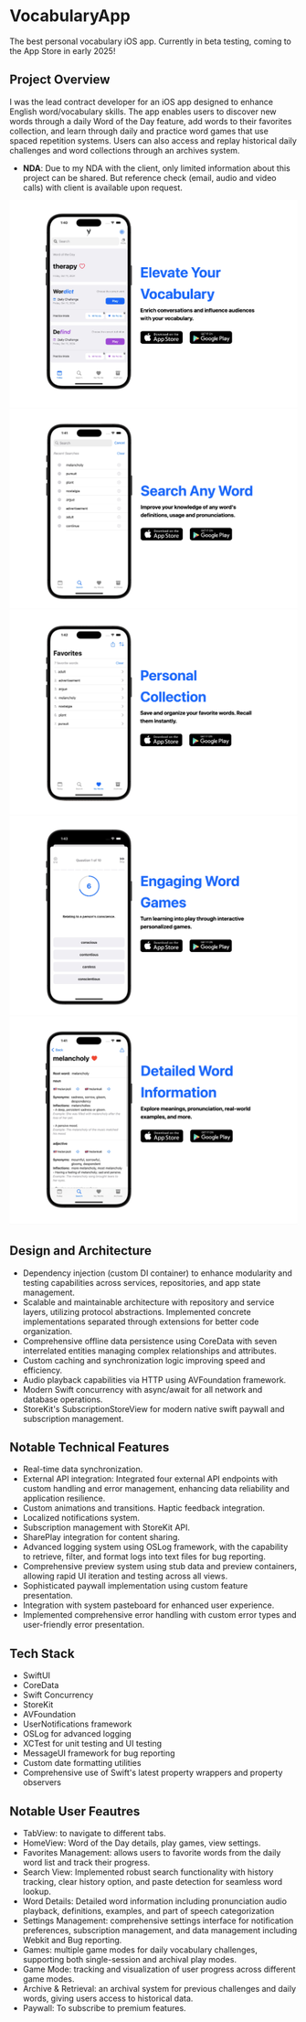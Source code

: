 # VocabularyApp
The best personal vocabulary iOS app. 
Currently in beta testing, coming to the App Store in early 2025!

## Project Overview
I was the lead contract developer for an iOS app designed to enhance English word/vocabulary skills. The app enables users to discover new words through a daily Word of the Day feature, add words to their favorites collection, and learn through daily and practice word games that use spaced repetition systems. Users can also access and replay historical daily challenges and word collections through an archives system.

* **NDA**: Due to my NDA with the client, only limited information about this project can be shared. But reference check (email, audio and video calls) with client is available upon request.

![Screenshot 1](Screenshot1.png)
![Screenshot 2](Screenshot2.png)
![Screenshot 3](Screenshot3.png)
![Screenshot 4](Screenshot4.png)
![Screenshot 5](Screenshot5.png)

## Design and Architecture
* Dependency injection (custom DI container) to enhance modularity and testing capabilities across services, repositories, and app state management.
* Scalable and maintainable architecture with repository and service layers, utilizing protocol abstractions. Implemented concrete implementations separated through extensions for better code organization.
* Comprehensive offline data persistence using CoreData with seven interrelated entities managing complex relationships and attributes.
* Custom caching and synchronization logic improving speed and efficiency.
* Audio playback capabilities via HTTP using AVFoundation framework.
* Modern Swift concurrency with async/await for all network and database operations.
* StoreKit's SubscriptionStoreView for modern native swift paywall and subscription management.

## Notable Technical Features
* Real-time data synchronization.
* External API integration: Integrated four external API endpoints with custom handling and error management, enhancing data reliability and application resilience.
* Custom animations and transitions. Haptic feedback integration.
* Localized notifications system.
* Subscription management with StoreKit API.
* SharePlay integration for content sharing.
* Advanced logging system using OSLog framework, with the capability to retrieve, filter, and format logs into text files for bug reporting.
* Comprehensive preview system using stub data and preview containers, allowing rapid UI iteration and testing across all views.
* Sophisticated paywall implementation using custom feature presentation.
* Integration with system pasteboard for enhanced user experience.
* Implemented comprehensive error handling with custom error types and user-friendly error presentation.

## Tech Stack
* SwiftUI
* CoreData
* Swift Concurrency
* StoreKit
* AVFoundation
* UserNotifications framework
* OSLog for advanced logging
* XCTest for unit testing and UI testing
* MessageUI framework for bug reporting
* Custom date formatting utilities
* Comprehensive use of Swift's latest property wrappers and property observers

## Notable User Feautres
* TabView: to navigate to different tabs.
* HomeView: Word of the Day details, play games, view settings.
* Favorites Management: allows users to favorite words from the daily word list and track their progress.
* Search View: Implemented robust search functionality with history tracking, clear history option, and paste detection for seamless word lookup.
* Word Details: Detailed word information including pronunciation audio playback, definitions, examples, and part of speech categorization
* Settings Management: comprehensive settings interface for notification preferences, subscription management, and data management including Webkit and Bug reporting.
* Games: multiple game modes for daily vocabulary challenges, supporting both single-session and archival play modes.
* Game Mode: tracking and visualization of user progress across different game modes.
* Archive & Retrieval: an archival system for previous challenges and daily words, giving users access to historical data.
* Paywall: To subscribe to premium features.
